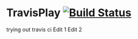 # TravisPlay  [![Build Status](https://travis-ci.org/mattretzer/TravisPlay.svg?branch=master)](https://travis-ci.org/mattretzer/TravisPlay)
trying out travis ci
Edit 1
Edit 2